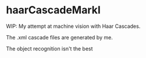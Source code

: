 # haarCascadeMarkI
WIP: My attempt at machine vision with Haar Cascades.

The .xml cascade files are generated by me.

The object recognition isn't the best
